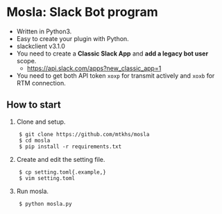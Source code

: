 # Mosla: Slack Bot program

* Written in Python3.
* Easy to create your plugin with Python.
* slackclient v3.1.0
* You need to create a **Classic Slack App** and **add a legacy bot user** scope.
  * https://api.slack.com/apps?new_classic_app=1
* You need to get both API token `xoxp` for transmit actively and `xoxb` for RTM connection.

## How to start

1. Clone and setup.
```
    $ git clone https://github.com/mtkhs/mosla
    $ cd mosla
    $ pip install -r requirements.txt
```
2. Create and edit the setting file.
```
    $ cp setting.toml{.example,}
    $ vim setting.toml
```
3. Run mosla.
```
    $ python mosla.py
```

